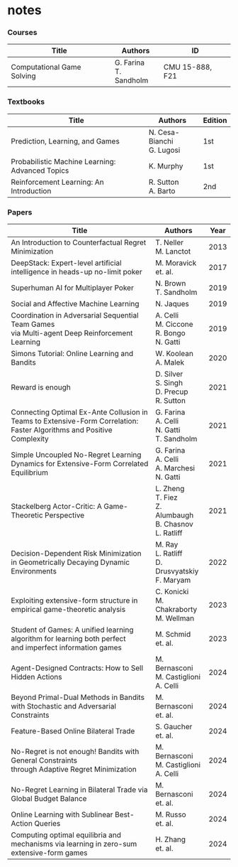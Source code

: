 # notes

### Courses

| Title | Authors | ID |
| --- | --- | --- |
| Computational Game Solving | G. Farina <br/> T. Sandholm | CMU 15-888, F21 |

### Textbooks

| Title | Authors | Edition |
| --- | --- | --- |
| Prediction, Learning, and Games | N. Cesa-Bianchi <br/> G. Lugosi | 1st |
| Probabilistic Machine Learning: Advanced Topics | K. Murphy | 1st |
| Reinforcement Learning: An Introduction | R. Sutton <br/> A. Barto | 2nd |


### Papers

| Title | Authors | Year |
| --- | --- | --- |
| An Introduction to Counterfactual Regret Minimization | T. Neller <br/> M. Lanctot | 2013 |
| DeepStack: Expert-level artificial intelligence in heads-up no-limit poker | M. Moravick <br/> et. al. | 2017 |
| Superhuman AI for Multiplayer Poker | N. Brown <br/> T. Sandholm | 2019 |
| Social and Affective Machine Learning | N. Jaques | 2019 |
| Coordination in Adversarial Sequential Team Games <br/> via Multi-agent Deep Reinforcement Learning | A. Celli <br/> M. Ciccone <br/> R. Bongo <br/> N. Gatti | 2019 |
| Simons Tutorial: Online Learning and Bandits | W. Koolean <br/> A. Malek | 2020 |
| Reward is enough | D. Silver <br/> S. Singh <br/> D. Precup <br/> R. Sutton | 2021 |
| Connecting Optimal Ex-Ante Collusion in Teams to Extensive-Form Correlation: <br/> Faster Algorithms and Positive Complexity | G. Farina <br/> A. Celli <br/> N. Gatti <br/> T. Sandholm | 2021 |
| Simple Uncoupled No-Regret Learning Dynamics for Extensive-Form Correlated Equilibrium | G. Farina <br/> A. Celli <br/> A. Marchesi <br/> N. Gatti | 2021 |
| Stackelberg Actor-Critic: A Game-Theoretic Perspective | L. Zheng <br/> T. Fiez <br/> Z. Alumbaugh <br/> B. Chasnov <br/> L. Ratliff | 2021 |
| Decision-Dependent Risk Minimization in Geometrically Decaying Dynamic Environments | M. Ray <br/> L. Ratliff <br/> D. Drusvyatskiy <br/> F. Maryam | 2022 |
| Exploiting extensive-form structure in empirical game-theoretic analysis | C. Konicki <br/> M. Chakraborty <br/> M. Wellman | 2023 |
| Student of Games: A unified learning algorithm for learning both perfect <br/> and imperfect information games | M. Schmid <br/> et. al. | 2023 |
| Agent-Designed Contracts: How to Sell Hidden Actions | M. Bernasconi <br/> M. Castiglioni <br/> A. Celli | 2024 |
| Beyond Primal-Dual Methods in Bandits with Stochastic and Adversarial Constraints | M. Bernasconi <br/> et. al. | 2024 |
| Feature-Based Online Bilateral Trade | S. Gaucher <br/> et. al. | 2024 |
| No-Regret is not enough! Bandits with General Constraints <br/> through Adaptive Regret Minimization | M. Bernasconi <br/> M. Castiglioni <br/> A. Celli | 2024 |
| No-Regret Learning in Bilateral Trade via Global Budget Balance | M. Bernasconi <br/> et. al. | 2024 |
| Online Learning with Sublinear Best-Action Queries | M. Russo <br/> et. al. | 2024 |
| Computing optimal equilibria and mechanisms via learning in zero-sum <br/> extensive-form games | H. Zhang <br/> et. al. | 2024 |

